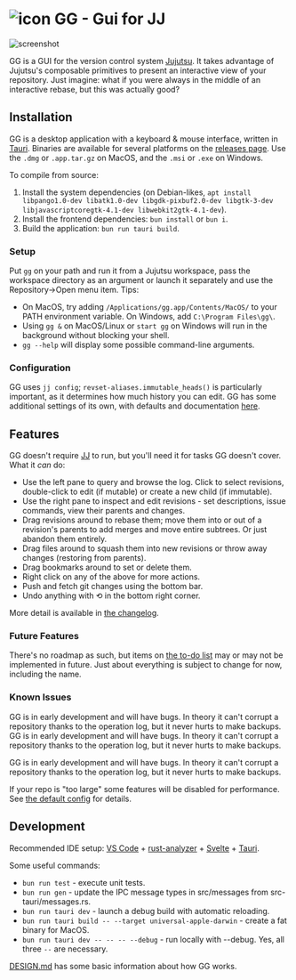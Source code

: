 # ![icon](src-tauri/icons/24x24.png) GG - Gui for JJ

![screenshot](src-tauri/resources/screenshot.png)

GG is a GUI for the version control system [Jujutsu](https://github.com/martinvonz/jj). It takes advantage of Jujutsu's composable primitives to present an interactive view of your repository. Just imagine: what if you were always in the middle of an interactive rebase, but this was actually good?

## Installation

GG is a desktop application with a keyboard & mouse interface, written in [Tauri](https://tauri.app/). Binaries are available for several platforms on the [releases page](https://github.com/gulbanana/gg/releases). Use the `.dmg` or `.app.tar.gz` on MacOS, and the `.msi` or `.exe` on Windows.

To compile from source:

1. Install the system dependencies (on Debian-likes, `apt install libpango1.0-dev libatk1.0-dev libgdk-pixbuf2.0-dev libgtk-3-dev libjavascriptcoregtk-4.1-dev libwebkit2gtk-4.1-dev`).
2. Install the frontend dependencies: `bun install` or `bun i`.
3. Build the application: `bun run tauri build`.

### Setup

Put `gg` on your path and run it from a Jujutsu workspace, pass the workspace directory as an argument or launch it separately and use the Repository->Open menu item. Tips:

- On MacOS, try adding `/Applications/gg.app/Contents/MacOS/` to your PATH environment variable. On Windows, add `C:\Program Files\gg\`.
- Using `gg &` on MacOS/Linux or `start gg` on Windows will run in the background without blocking your shell.
- `gg --help` will display some possible command-line arguments.

### Configuration

GG uses `jj config`; `revset-aliases.immutable_heads()` is particularly important, as it determines how much history you can edit. GG has some additional settings of its own, with defaults and documentation [here](src-tauri/src/config/gg.toml).

## Features

GG doesn't require [JJ](https://martinvonz.github.io/jj/latest/install-and-setup/) to run, but you'll need it for tasks GG doesn't cover. What it _can_ do:

- Use the left pane to query and browse the log. Click to select revisions, double-click to edit (if mutable) or create a new child (if immutable).
- Use the right pane to inspect and edit revisions - set descriptions, issue commands, view their parents and changes.
- Drag revisions around to rebase them; move them into or out of a revision's parents to add merges and move entire subtrees. Or just abandon them entirely.
- Drag files around to squash them into new revisions or throw away changes (restoring from parents).
- Drag bookmarks around to set or delete them.
- Right click on any of the above for more actions.
- Push and fetch git changes using the bottom bar.
- Undo anything with ⟲ in the bottom right corner.

More detail is available in [the changelog](CHANGELOG.md).

### Future Features

There's no roadmap as such, but items on [the to-do list](TODO.md) may or may not be implemented in future. Just about everything is subject to change for now, including the name.

### Known Issues

GG is in early development and will have bugs. In theory it can't corrupt a repository thanks to the operation log, but it never hurts to make backups.
GG is in early development and will have bugs. In theory it can't corrupt a repository thanks to the operation log, but it never hurts to make backups.

GG is in early development and will have bugs. In theory it can't corrupt a repository thanks to the operation log, but it never hurts to make backups.

If your repo is "too large" some features will be disabled for performance. See [the default config](src-tauri/src/config/gg.toml) for details.

## Development

Recommended IDE setup: [VS Code](https://code.visualstudio.com/) + [rust-analyzer](https://marketplace.visualstudio.com/items?itemName=rust-lang.rust-analyzer) + [Svelte](https://marketplace.visualstudio.com/items?itemName=svelte.svelte-vscode) + [Tauri](https://marketplace.visualstudio.com/items?itemName=tauri-apps.tauri-vscode).

Some useful commands:

- `bun run test` - execute unit tests.
- `bun run gen` - update the IPC message types in src/messages from src-tauri/messages.rs.
- `bun run tauri dev` - launch a debug build with automatic reloading.
- `bun run tauri build -- --target universal-apple-darwin` - create a fat binary for MacOS.
- `bun run tauri dev -- -- -- --debug` - run locally with --debug. Yes, all three `--` are necessary.

[DESIGN.md](DESIGN.md) has some basic information about how GG works.
